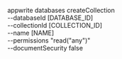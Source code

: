 appwrite databases createCollection \
        --databaseId [DATABASE_ID] \
        --collectionId [COLLECTION_ID] \
        --name [NAME] \
        --permissions "read("any")" \
        --documentSecurity false
